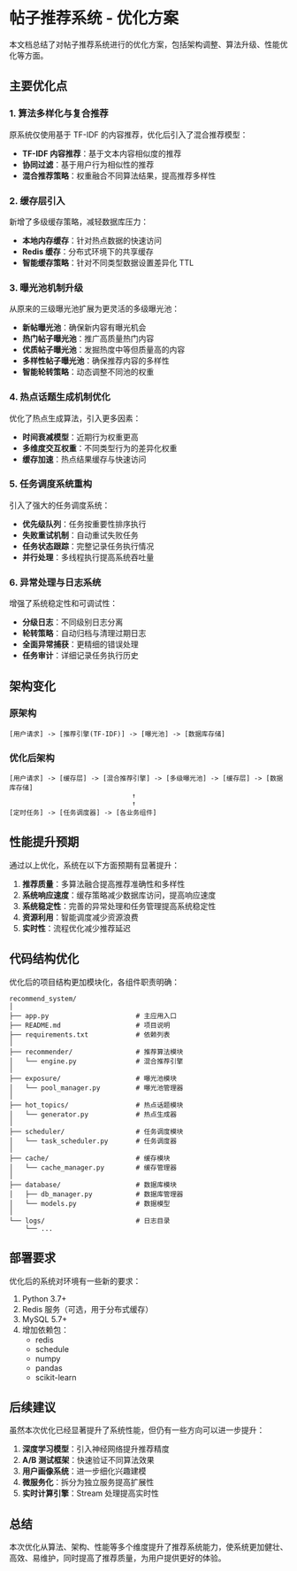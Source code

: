 # 帖子推荐系统 - 优化方案

本文档总结了对帖子推荐系统进行的优化方案，包括架构调整、算法升级、性能优化等方面。

## 主要优化点

### 1. 算法多样化与复合推荐

原系统仅使用基于 TF-IDF 的内容推荐，优化后引入了混合推荐模型：

- **TF-IDF 内容推荐**：基于文本内容相似度的推荐
- **协同过滤**：基于用户行为相似性的推荐
- **混合推荐策略**：权重融合不同算法结果，提高推荐多样性

### 2. 缓存层引入

新增了多级缓存策略，减轻数据库压力：

- **本地内存缓存**：针对热点数据的快速访问
- **Redis 缓存**：分布式环境下的共享缓存
- **智能缓存策略**：针对不同类型数据设置差异化 TTL

### 3. 曝光池机制升级

从原来的三级曝光池扩展为更灵活的多级曝光池：

- **新帖曝光池**：确保新内容有曝光机会
- **热门帖子曝光池**：推广高质量热门内容
- **优质帖子曝光池**：发掘热度中等但质量高的内容
- **多样性帖子曝光池**：确保推荐内容的多样性
- **智能轮转策略**：动态调整不同池的权重

### 4. 热点话题生成机制优化

优化了热点生成算法，引入更多因素：

- **时间衰减模型**：近期行为权重更高
- **多维度交互权重**：不同类型行为的差异化权重
- **缓存加速**：热点结果缓存与快速访问

### 5. 任务调度系统重构

引入了强大的任务调度系统：

- **优先级队列**：任务按重要性排序执行
- **失败重试机制**：自动重试失败任务
- **任务状态跟踪**：完整记录任务执行情况
- **并行处理**：多线程执行提高系统吞吐量

### 6. 异常处理与日志系统

增强了系统稳定性和可调试性：

- **分级日志**：不同级别日志分离
- **轮转策略**：自动归档与清理过期日志
- **全面异常捕获**：更精细的错误处理
- **任务审计**：详细记录任务执行历史

## 架构变化

### 原架构

```
[用户请求] -> [推荐引擎(TF-IDF)] -> [曝光池] -> [数据库存储]
```

### 优化后架构

```
[用户请求] -> [缓存层] -> [混合推荐引擎] -> [多级曝光池] -> [缓存层] -> [数据库存储]
                               ↑
                               ↑
[定时任务] -> [任务调度器] -> [各业务组件]
```

## 性能提升预期

通过以上优化，系统在以下方面预期有显著提升：

1. **推荐质量**：多算法融合提高推荐准确性和多样性
2. **系统响应速度**：缓存策略减少数据库访问，提高响应速度
3. **系统稳定性**：完善的异常处理和任务管理提高系统稳定性
4. **资源利用**：智能调度减少资源浪费
5. **实时性**：流程优化减少推荐延迟

## 代码结构优化

优化后的项目结构更加模块化，各组件职责明确：

```
recommend_system/
│
├── app.py                      # 主应用入口
├── README.md                   # 项目说明
├── requirements.txt            # 依赖列表
│
├── recommender/                # 推荐算法模块
│   └── engine.py               # 混合推荐引擎
│
├── exposure/                   # 曝光池模块
│   └── pool_manager.py         # 曝光池管理器
│
├── hot_topics/                 # 热点话题模块
│   └── generator.py            # 热点生成器
│
├── scheduler/                  # 任务调度模块
│   └── task_scheduler.py       # 任务调度器
│
├── cache/                      # 缓存模块
│   └── cache_manager.py        # 缓存管理器
│
├── database/                   # 数据库模块
│   ├── db_manager.py           # 数据库管理器
│   └── models.py               # 数据模型
│
└── logs/                       # 日志目录
    └── ...
```

## 部署要求

优化后的系统对环境有一些新的要求：

1. Python 3.7+
2. Redis 服务（可选，用于分布式缓存）
3. MySQL 5.7+
4. 增加依赖包：
   - redis
   - schedule
   - numpy
   - pandas
   - scikit-learn

## 后续建议

虽然本次优化已经显著提升了系统性能，但仍有一些方向可以进一步提升：

1. **深度学习模型**：引入神经网络提升推荐精度
2. **A/B 测试框架**：快速验证不同算法效果
3. **用户画像系统**：进一步细化兴趣建模
4. **微服务化**：拆分为独立服务提高扩展性
5. **实时计算引擎**：Stream 处理提高实时性

## 总结

本次优化从算法、架构、性能等多个维度提升了推荐系统能力，使系统更加健壮、高效、易维护，同时提高了推荐质量，为用户提供更好的体验。

